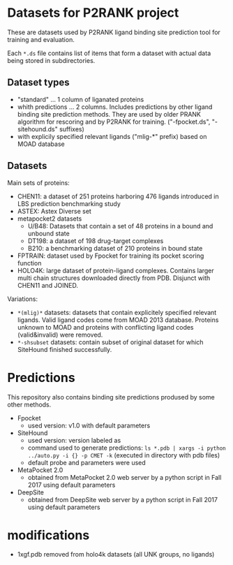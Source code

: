 
# Datasets for P2RANK project

These are datasets used by P2RANK ligand binding site prediction tool for training and evaluation.

Each `*.ds` file contains list of items that form a dataset with actual data being stored in subdirectories.

## Dataset types

* "standard" ... 1 column of liganated proteins
* whith predictions ... 2 columns. Includes predictions by other ligand binding site prediction methods. They are used by older PRANK algorithm for rescoring and by P2RANK for training. ("-fpocket.ds", "-sitehound.ds" suffixes) 
* with explicily specified relevant ligands ("mlig-*" prefix) based on MOAD database

## Datasets

Main sets of proteins:

* CHEN11: a dataset of 251 proteins harboring 476 ligands introduced in LBS prediction benchmarking study
* ASTEX: Astex Diverse set
* metapocket2 datasets
    - U/B48: Datasets that contain a set of 48 proteins in a bound and unbound state
    - DT198: a dataset of 198 drug-target complexes
    - B210: a benchmarking dataset of 210 proteins in bound state
* FPTRAIN: dataset used by Fpocket for training its pocket scoring function
* HOLO4K: large dataset of protein-ligand complexes. Contains larger multi chain structures downloaded directly from PDB. Disjunct with CHEN11 and JOINED. 

Variations:
* `*(mlig)*` datasets: datasets that contain explicitely specified relevant ligands. Valid ligand codes come from MOAD 2013 database. Proteins unknown to MOAD and proteins with conflicting ligand codes (valid&invalid) were removed.
* `*-shsubset` datasets: contain subset of original dataset for which SiteHound finished successfully.


# Predictions
This repository also contains binding site predictions prodused by some other methods.

* Fpocket 
    - used version: v1.0 with default parameters
* SiteHound
    - used version: version labeled as  
    - command used to generate predictions: `ls *.pdb | xargs -i python ../auto.py -i {} -p CMET -k` (executed in directory with pdb files)
    - default probe and parameters were used
* MetaPocket 2.0 
    - obtained from MetaPocket 2.0 web server by a python script in Fall 2017 using default parameters
* DeepSite
    - obtained from DeepSite web server by a python script in Fall 2017 using default parameters


# modifications

* 1xgf.pdb removed from holo4k datasets (all UNK groups, no ligands)